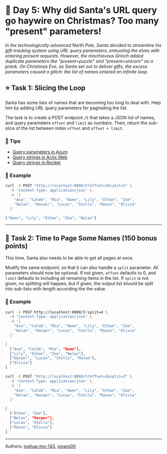 # 🎄 Day 5: Why did Santa's URL query go haywire on Christmas? Too many "present" parameters!

*In the technologically advanced North Pole, Santa decided to streamline his gift-tracking system using URL query parameters, entrusting the elves with entering present requests. However, the mischievous Grinch added duplicate parameters like "present=puzzle" and "present=unicorn" as a prank. On Christmas Eve, as Santa set out to deliver gifts, the excess parameters caused a glitch: the list of names entered an infinite loop.*

## ⭐ Task 1: Slicing the Loop

Santa has some lists of names that are becoming too long to deal with.
Help him by adding URL query parameters for paginating the list.

The task is to create a POST endpoint `/5` that takes a JSON list of names, and query parameters `offset` and `limit` as numbers.
Then, return the sub-slice of the list between index `offset` and `offset + limit`.

### 🔔 Tips

- [Query parameters in Axum](https://docs.rs/axum/latest/axum/extract/struct.Query.html)
- [Query strings in Actix Web](https://actix.rs/docs/extractors/)
- [Query strings in Rocket](https://rocket.rs/v0.5/guide/requests/#query-strings)

### 💠 Example

```bash
curl -X POST "http://localhost:8000/5?offset=3&limit=5" \
  -H 'Content-Type: application/json' \
  -d '[
    "Ava", "Caleb", "Mia", "Owen", "Lily", "Ethan", "Zoe",
    "Nolan", "Harper", "Lucas", "Stella", "Mason", "Olivia"
  ]'

["Owen", "Lily", "Ethan", "Zoe", "Nolan"]
```

---

## 🎁 Task 2: Time to Page Some Names (150 bonus points)

This time, Santa also needs to be able to get all pages at once.

Modify the same endpoint, so that it can also handle a `split` parameter.
All parameters should now be optional.
If not given, `offset` defaults to 0, and `limit` defaults to including all remaining items in the list.
If `split` is not given, no splitting will happen, but if given, the output list should be split into sub-lists with length according the the value.

### 💠 Example

```bash
curl -X POST http://localhost:8000/5?split=4 \
  -H 'Content-Type: application/json' \
  -d '[
    "Ava", "Caleb", "Mia", "Owen", "Lily", "Ethan", "Zoe",
    "Nolan", "Harper", "Lucas", "Stella", "Mason", "Olivia"
  ]'

[
  ["Ava", "Caleb", "Mia", "Owen"],
  ["Lily", "Ethan", "Zoe", "Nolan"],
  ["Harper", "Lucas", "Stella", "Mason"],
  ["Olivia"]
]
```

```bash
curl -X POST "http://localhost:8000/5?offset=5&split=2" \
  -H 'Content-Type: application/json' \
  -d '[
    "Ava", "Caleb", "Mia", "Owen", "Lily", "Ethan", "Zoe",
    "Nolan", "Harper", "Lucas", "Stella", "Mason", "Olivia"
  ]'

[
  ["Ethan", "Zoe"],
  ["Nolan", "Harper"],
  ["Lucas", "Stella"],
  ["Mason", "Olivia"]
]
```

---

Authors: [joshua-mo-143](https://github.com/joshua-mo-143), [jonaro00](https://github.com/jonaro00)

